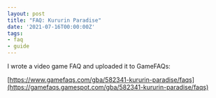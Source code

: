 ```yaml
---
layout: post
title: "FAQ: Kururin Paradise"
date: '2021-07-16T00:00:00Z'
tags:
- faq
- guide
---
```


I wrote a video game FAQ and uploaded it to GameFAQs:

[https://www.gamefaqs.com/gba/582341-kururin-paradise/faqs](https://gamefaqs.gamespot.com/gba/582341-kururin-paradise/faqs)

